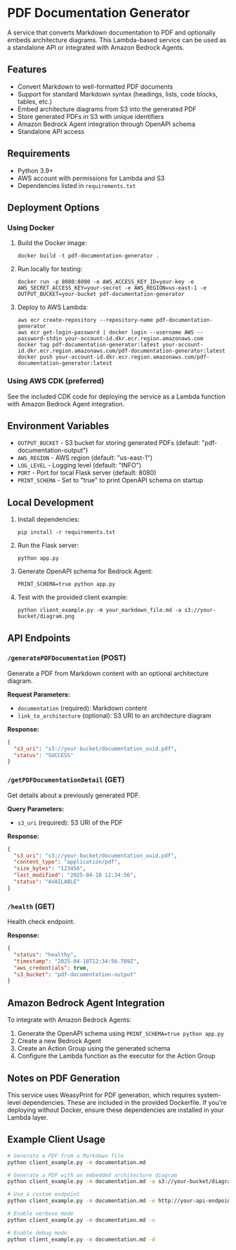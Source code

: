 # PDF Documentation Generator

A service that converts Markdown documentation to PDF and optionally embeds architecture diagrams. This Lambda-based service can be used as a standalone API or integrated with Amazon Bedrock Agents.

## Features

- Convert Markdown to well-formatted PDF documents
- Support for standard Markdown syntax (headings, lists, code blocks, tables, etc.)
- Embed architecture diagrams from S3 into the generated PDF
- Store generated PDFs in S3 with unique identifiers
- Amazon Bedrock Agent integration through OpenAPI schema
- Standalone API access

## Requirements

- Python 3.9+
- AWS account with permissions for Lambda and S3
- Dependencies listed in `requirements.txt`

## Deployment Options

### Using Docker

1. Build the Docker image:
   ```
   docker build -t pdf-documentation-generator .
   ```

2. Run locally for testing:
   ```
   docker run -p 8080:8080 -e AWS_ACCESS_KEY_ID=your-key -e AWS_SECRET_ACCESS_KEY=your-secret -e AWS_REGION=us-east-1 -e OUTPUT_BUCKET=your-bucket pdf-documentation-generator
   ```

3. Deploy to AWS Lambda:
   ```
   aws ecr create-repository --repository-name pdf-documentation-generator
   aws ecr get-login-password | docker login --username AWS --password-stdin your-account-id.dkr.ecr.region.amazonaws.com
   docker tag pdf-documentation-generator:latest your-account-id.dkr.ecr.region.amazonaws.com/pdf-documentation-generator:latest
   docker push your-account-id.dkr.ecr.region.amazonaws.com/pdf-documentation-generator:latest
   ```

### Using AWS CDK (preferred)

See the included CDK code for deploying the service as a Lambda function with Amazon Bedrock Agent integration.

## Environment Variables

- `OUTPUT_BUCKET` - S3 bucket for storing generated PDFs (default: "pdf-documentation-output")
- `AWS_REGION` - AWS region (default: "us-east-1")
- `LOG_LEVEL` - Logging level (default: "INFO")
- `PORT` - Port for local Flask server (default: 8080)
- `PRINT_SCHEMA` - Set to "true" to print OpenAPI schema on startup

## Local Development

1. Install dependencies:
   ```
   pip install -r requirements.txt
   ```

2. Run the Flask server:
   ```
   python app.py
   ```

3. Generate OpenAPI schema for Bedrock Agent:
   ```
   PRINT_SCHEMA=true python app.py
   ```

4. Test with the provided client example:
   ```
   python client_example.py -m your_markdown_file.md -a s3://your-bucket/diagram.png
   ```

## API Endpoints

### `/generatePDFDocumentation` (POST)

Generate a PDF from Markdown content with an optional architecture diagram.

**Request Parameters:**
- `documentation` (required): Markdown content
- `link_to_architecture` (optional): S3 URI to an architecture diagram

**Response:**
```json
{
  "s3_uri": "s3://your-bucket/documentation_uuid.pdf",
  "status": "SUCCESS"
}
```

### `/getPDFDocumentationDetail` (GET)

Get details about a previously generated PDF.

**Query Parameters:**
- `s3_uri` (required): S3 URI of the PDF

**Response:**
```json
{
  "s3_uri": "s3://your-bucket/documentation_uuid.pdf",
  "content_type": "application/pdf",
  "size_bytes": "123456",
  "last_modified": "2025-04-18 12:34:56",
  "status": "AVAILABLE"
}
```

### `/health` (GET)

Health check endpoint.

**Response:**
```json
{
  "status": "healthy",
  "timestamp": "2025-04-18T12:34:56.789Z",
  "aws_credentials": true,
  "s3_bucket": "pdf-documentation-output"
}
```

## Amazon Bedrock Agent Integration

To integrate with Amazon Bedrock Agents:

1. Generate the OpenAPI schema using `PRINT_SCHEMA=true python app.py`
2. Create a new Bedrock Agent
3. Create an Action Group using the generated schema
4. Configure the Lambda function as the executor for the Action Group

## Notes on PDF Generation

This service uses WeasyPrint for PDF generation, which requires system-level dependencies. These are included in the provided Dockerfile. If you're deploying without Docker, ensure these dependencies are installed in your Lambda layer.

## Example Client Usage

```bash
# Generate a PDF from a Markdown file
python client_example.py -m documentation.md

# Generate a PDF with an embedded architecture diagram
python client_example.py -m documentation.md -a s3://your-bucket/diagram.png

# Use a custom endpoint
python client_example.py -m documentation.md -e http://your-api-endpoint

# Enable verbose mode
python client_example.py -m documentation.md -v

# Enable debug mode
python client_example.py -m documentation.md -d
```